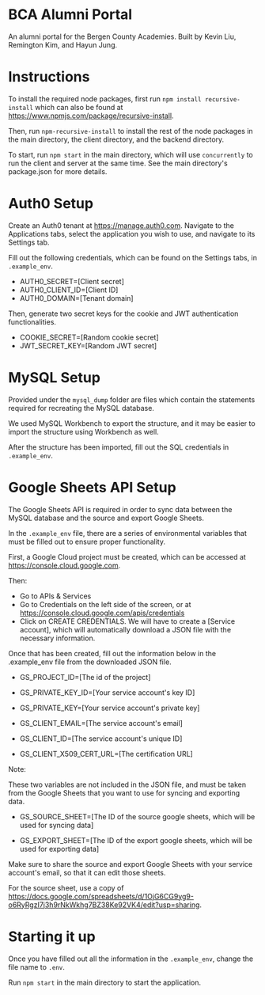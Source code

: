 # BCA Alumni Portal

An alumni portal for the Bergen County Academies. Built by Kevin Liu, Remington Kim, and Hayun Jung.

# Instructions
To install the required node packages, first run `npm install recursive-install` which can also be found at https://www.npmjs.com/package/recursive-install.

Then, run `npm-recursive-install` to install the rest of the node packages in the main directory, the client directory, and the backend directory.

To start, run `npm start` in the main directory, which will use `concurrently` to run the client and server at the same time. See the main directory's package.json for more details.

# Auth0 Setup
Create an Auth0 tenant at https://manage.auth0.com. Navigate to the Applications tabs, select the application you wish to use, and navigate to its Settings tab.

Fill out the following credentials, which can be found on the Settings tabs, in `.example_env`.
- AUTH0_SECRET=[Client secret]
- AUTH0_CLIENT_ID=[Client ID]
- AUTH0_DOMAIN=[Tenant domain]

Then, generate two secret keys for the cookie and JWT authentication functionalities. 
- COOKIE_SECRET=[Random cookie secret]
- JWT_SECRET_KEY=[Random JWT secret]

# MySQL Setup
Provided under the `mysql_dump` folder are files which contain the statements required for recreating the MySQL database.

We used MySQL Workbench to export the structure, and it may be easier to import the structure using Workbench as well.

After the structure has been imported, fill out the SQL credentials in `.example_env`.


# Google Sheets API Setup
The Google Sheets API is required in order to sync data between the MySQL database and the source and export Google Sheets.

In the `.example_env` file, there are a series of environmental variables that must be filled out to ensure proper functionality.

First, a Google Cloud project must be created, which can be accessed at https://console.cloud.google.com.

Then:
- Go to APIs & Services 
- Go to Credentials on the left side of the screen, or at https://console.cloud.google.com/apis/credentials
- Click on CREATE CREDENTIALS. We will have to create a [Service account], which will automatically download a JSON file with the necessary information.

Once that has been created, fill out the information below in the .example_env file from the downloaded JSON file.

- GS_PROJECT_ID=[The id of the project]

- GS_PRIVATE_KEY_ID=[Your service account's key ID]

- GS_PRIVATE_KEY=[Your service account's private key]

- GS_CLIENT_EMAIL=[The service account's email]

- GS_CLIENT_ID=[The service account's unique ID]

- GS_CLIENT_X509_CERT_URL=[The certification URL]

Note:

These two variables are not included in the JSON file, and must be taken from the Google Sheets that you want to use for syncing and exporting data.

- GS_SOURCE_SHEET=[The ID of the source google sheets, which will be used for syncing data]

- GS_EXPORT_SHEET=[The ID of the export google sheets, which will be used for exporting data]

Make sure to share the source and export Google Sheets with your service account's email, so that it can edit those sheets.

For the source sheet, use a copy of https://docs.google.com/spreadsheets/d/1OjG6CG9yg9-o6RyRgzI7j3h9rNkWkhg7BZ38Ke92VK4/edit?usp=sharing.


# Starting it up
Once you have filled out all the information in the `.example_env`, change the file name to `.env`.

Run `npm start` in the main directory to start the application.
